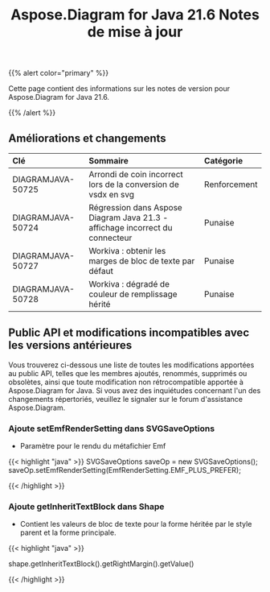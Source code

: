 ﻿---
title: Aspose.Diagram for Java 21.6 Notes de mise à jour
type: docs
weight: 7
url: /fr/java/aspose-diagram-for-java-21-6-release-notes/
---
{{% alert color="primary" %}}

Cette page contient des informations sur les notes de version pour Aspose.Diagram for Java 21.6.

{{% /alert %}}
## **Améliorations et changements**  ##

|**Clé**|**Sommaire**|**Catégorie**|
|:- |:- |:- |
|DIAGRAMJAVA-50725|Arrondi de coin incorrect lors de la conversion de vsdx en svg|Renforcement|
|DIAGRAMJAVA-50724|Régression dans Aspose Diagram Java 21.3 - affichage incorrect du connecteur|Punaise|
|DIAGRAMJAVA-50727|Workiva : obtenir les marges de bloc de texte par défaut|Punaise|
|DIAGRAMJAVA-50728|Workiva : dégradé de couleur de remplissage hérité|Punaise|
## **Public API et modifications incompatibles avec les versions antérieures**
Vous trouverez ci-dessous une liste de toutes les modifications apportées au public API, telles que les membres ajoutés, renommés, supprimés ou obsolètes, ainsi que toute modification non rétrocompatible apportée à Aspose.Diagram for Java. Si vous avez des inquiétudes concernant l'un des changements répertoriés, veuillez le signaler sur le forum d'assistance Aspose.Diagram.
### **Ajoute setEmfRenderSetting dans SVGSaveOptions**
- Paramètre pour le rendu du métafichier Emf

{{< highlight "java" >}}
SVGSaveOptions saveOp = new SVGSaveOptions();          
saveOp.setEmfRenderSetting(EmfRenderSetting.EMF_PLUS_PREFER);

{{< /highlight >}}
### **Ajoute getInheritTextBlock dans Shape**
- Contient les valeurs de bloc de texte pour la forme héritée par le style parent et la forme principale.

{{< highlight "java" >}}

 shape.getInheritTextBlock().getRightMargin().getValue()

{{< /highlight >}}
